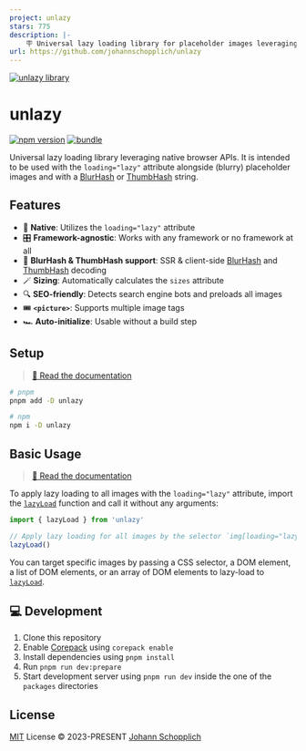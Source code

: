 ```yaml
---
project: unlazy
stars: 775
description: |-
    🪧 Universal lazy loading library for placeholder images leveraging native browser APIs
url: https://github.com/johannschopplich/unlazy
---
```


[![unlazy library](./.github/og.jpg)](https://unlazy.byjohann.dev)

# unlazy

[![npm version][npm-version-src]][npm-version-href]
[![bundle][bundle-src]][bundle-href]

Universal lazy loading library leveraging native browser APIs. It is intended to be used with the `loading="lazy"` attribute alongside (blurry) placeholder images and with a [BlurHash](https://unlazy.byjohann.dev/placeholders/blurhash) or [ThumbHash](https://unlazy.byjohann.dev/placeholders/thumbhash) string.

## Features

- 🎀 **Native**: Utilizes the `loading="lazy"` attribute
- 🎛️ **Framework-agnostic**: Works with any framework or no framework at all
- 🌊 **BlurHash & ThumbHash support**: SSR & client-side [BlurHash](https://blurha.sh) and [ThumbHash](https://github.com/evanw/thumbhash) decoding
- 🪄 **Sizing**: Automatically calculates the `sizes` attribute
- 🔍 **SEO-friendly**: Detects search engine bots and preloads all images
- 🎟 **`<picture>`**: Supports multiple image tags
- 🏎 **Auto-initialize**: Usable without a build step

## Setup

> [📖 Read the documentation](https://unlazy.byjohann.dev)

```bash
# pnpm
pnpm add -D unlazy

# npm
npm i -D unlazy
```

## Basic Usage

> [📖 Read the documentation](https://unlazy.byjohann.dev)

To apply lazy loading to all images with the `loading="lazy"` attribute, import the [`lazyLoad`](https://unlazy.byjohann.dev/api/lazy-load) function and call it without any arguments:

```ts
import { lazyLoad } from 'unlazy'

// Apply lazy loading for all images by the selector `img[loading="lazy"]`
lazyLoad()
```

You can target specific images by passing a CSS selector, a DOM element, a list of DOM elements, or an array of DOM elements to lazy-load to [`lazyLoad`](https://unlazy.byjohann.dev/api/lazy-load).

## 💻 Development

1. Clone this repository
2. Enable [Corepack](https://github.com/nodejs/corepack) using `corepack enable`
3. Install dependencies using `pnpm install`
4. Run `pnpm run dev:prepare`
5. Start development server using `pnpm run dev` inside the one of the `packages` directories

## License

[MIT](./LICENSE) License © 2023-PRESENT [Johann Schopplich](https://github.com/johannschopplich)

<!-- Badges -->

[npm-version-src]: https://img.shields.io/npm/v/unlazy?style=flat
[npm-version-href]: https://npmjs.com/package/unlazy
[bundle-src]: https://img.shields.io/bundlephobia/minzip/unlazy?style=flat
[bundle-href]: https://bundlephobia.com/result?p=unlazy

